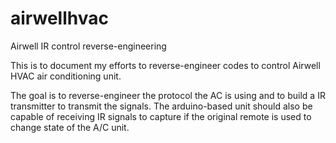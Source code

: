 airwellhvac
===========

Airwell IR control reverse-engineering

This is to document my efforts to reverse-engineer codes to control Airwell HVAC air conditioning unit. 

The goal is to reverse-engineer the protocol the AC is using and to build a IR transmitter to transmit the signals. The arduino-based unit should also be capable of receiving IR signals to capture if the original remote is used to change state of the A/C unit.
